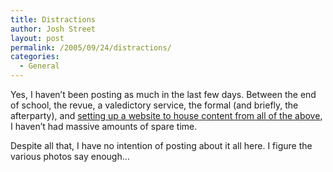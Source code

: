 ```yaml
---
title: Distractions
author: Josh Street
layout: post
permalink: /2005/09/24/distractions/
categories:
  - General
---
```

Yes, I haven&#8217;t been posting as much in the last few days. Between the end of school, the revue, a valedictory service, the formal (and briefly, the afterparty), and [setting up a website to house content from all of the above][1], I haven&#8217;t had massive amounts of spare time.

Despite all that, I have no intention of posting about it all here. I figure the various photos say enough&#8230;

 [1]: http://year12.joahua.com/